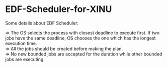 # EDF-Scheduler-for-XINU

Some details about EDF Scheduler:

=> The OS selects the process with closest deadline to execute first. If two jobs have the same deadline, OS chooses the one which has the longest execution time.<br />=> All the jobs should be created before making the plan.<br />=> No new bounded jobs are accepted for the duration while other bounded jobs are executing.
